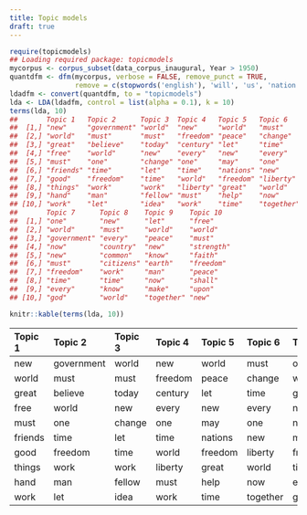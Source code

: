 ```yaml
---
title: Topic models
draft: true
---
```





```r
require(topicmodels)
## Loading required package: topicmodels
mycorpus <- corpus_subset(data_corpus_inaugural, Year > 1950)
quantdfm <- dfm(mycorpus, verbose = FALSE, remove_punct = TRUE,
                remove = c(stopwords('english'), 'will', 'us', 'nation', 'can', 'peopl*', 'americ*'))
ldadfm <- convert(quantdfm, to = "topicmodels")
lda <- LDA(ldadfm, control = list(alpha = 0.1), k = 10)
terms(lda, 10)
##       Topic 1   Topic 2      Topic 3  Topic 4   Topic 5   Topic 6   
##  [1,] "new"     "government" "world"  "new"     "world"   "must"    
##  [2,] "world"   "must"       "must"   "freedom" "peace"   "change"  
##  [3,] "great"   "believe"    "today"  "century" "let"     "time"    
##  [4,] "free"    "world"      "new"    "every"   "new"     "every"   
##  [5,] "must"    "one"        "change" "one"     "may"     "one"     
##  [6,] "friends" "time"       "let"    "time"    "nations" "new"     
##  [7,] "good"    "freedom"    "time"   "world"   "freedom" "liberty" 
##  [8,] "things"  "work"       "work"   "liberty" "great"   "world"   
##  [9,] "hand"    "man"        "fellow" "must"    "help"    "now"     
## [10,] "work"    "let"        "idea"   "work"    "time"    "together"
##       Topic 7      Topic 8    Topic 9    Topic 10  
##  [1,] "one"        "new"      "let"      "free"    
##  [2,] "world"      "must"     "world"    "world"   
##  [3,] "government" "every"    "peace"    "must"    
##  [4,] "now"        "country"  "new"      "strength"
##  [5,] "new"        "common"   "know"     "faith"   
##  [6,] "must"       "citizens" "earth"    "freedom" 
##  [7,] "freedom"    "work"     "man"      "peace"   
##  [8,] "time"       "time"     "now"      "shall"   
##  [9,] "every"      "know"     "make"     "upon"    
## [10,] "god"        "world"    "together" "new"
```


```r
knitr::kable(terms(lda, 10))
```



|Topic 1 |Topic 2    |Topic 3 |Topic 4 |Topic 5 |Topic 6  |Topic 7    |Topic 8  |Topic 9  |Topic 10 |
|:-------|:----------|:-------|:-------|:-------|:--------|:----------|:--------|:--------|:--------|
|new     |government |world   |new     |world   |must     |one        |new      |let      |free     |
|world   |must       |must    |freedom |peace   |change   |world      |must     |world    |world    |
|great   |believe    |today   |century |let     |time     |government |every    |peace    |must     |
|free    |world      |new     |every   |new     |every    |now        |country  |new      |strength |
|must    |one        |change  |one     |may     |one      |new        |common   |know     |faith    |
|friends |time       |let     |time    |nations |new      |must       |citizens |earth    |freedom  |
|good    |freedom    |time    |world   |freedom |liberty  |freedom    |work     |man      |peace    |
|things  |work       |work    |liberty |great   |world    |time       |time     |now      |shall    |
|hand    |man        |fellow  |must    |help    |now      |every      |know     |make     |upon     |
|work    |let        |idea    |work    |time    |together |god        |world    |together |new      |

